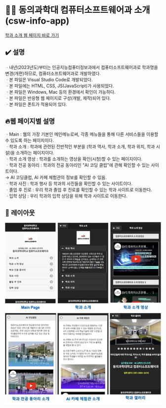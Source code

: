 # 👨‍💻 동의과학대 컴퓨터소프트웨어과 소개 (csw-info-app)

[학과 소개 웹 페이지 바로 가기](https://SeulJaeHyuk.github.io/csw-info-app/) <br>

## ✔️ 설명
ㆍ내년(2023년도)부터는 인공지능컴퓨터정보과에서 컴퓨터소프트웨어과로 학과명을 변경(개편)하므로, 컴퓨터소프트웨어과로 개발하였다. <br>
ㆍ본 파일은 Visual Studio Code로 개발되었다. <br>
ㆍ본 파일에는 HTML, CSS, JS(JavaScript)가 사용되었다. <br>
ㆍ본 파일은 Windows, Mac 등의 환경에서 확인이 가능하다. <br>
ㆍ본 파일은 반응형 웹 페이지로 구성(개발, 제작)되어 있다. <br>
ㆍ본 파일은 폰트가 적용되어 있다. <br>

## 🔥웹 페이지별 설명
ㆍMain : 웹의 가장 기본인 메인메뉴로써, 각종 메뉴들을 통해 다른 서비스들을 이용할 수 있도록 하는 페이지이다. <br>
ㆍ학과 소개 : 학과에 관련된 전반적인 부분을 (학과 역사, 학과 소개, 학과 위치, 학과 시설)을 소개하는 페이지이다. <br>
ㆍ학과 소개 영상 : 학과를 소개하는 영상을 확인(시청)할 수 있는 페이지이다. <br>
ㆍ학과 전공 동아리 : 학과의 전공 동아리인 "AI 코딩 클럽"에 관해 확인할 수 있는 사이트이다. <br>
     → AI 코딩클럽, AI 카페 체험관의 정보를 확인할 수 있음. <br>
ㆍ학과 사진 : 학과 행사 등 학과의 사진들을 확인할 수 있는 사이트이다. <br>
ㆍ졸업 후 진로 : 우리 학과 졸업 후 진로를 확인할 수 있는 학과 사이트로 이동한다. <br>
ㆍ입학 상담 : 우리 학과의 입학 상담을 위해 학과 사이트로 이동한다.


## 📱 레이아웃
![레이아웃](https://github.com/SeulJaeHyuk/csw-info-app/blob/main/image/main.jpg) <br>
![레이아웃](https://github.com/SeulJaeHyuk/csw-info-app/blob/main/image/main2.jpg)
